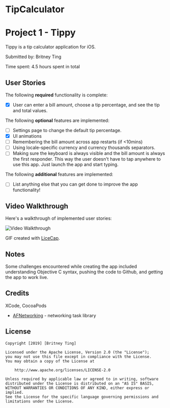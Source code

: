 # TipCalculator

# Project 1 - Tippy

Tippy is a tip calculator application for iOS.

Submitted by: Britney Ting

Time spent: 4.5 hours spent in total

## User Stories

The following **required** functionality is complete:

* [x] User can enter a bill amount, choose a tip percentage, and see the tip and total values.

The following **optional** features are implemented:

* [ ] Settings page to change the default tip percentage.
* [x] UI animations
* [ ] Remembering the bill amount across app restarts (if <10mins)
* [ ] Using locale-specific currency and currency thousands separators.
* [ ] Making sure the keyboard is always visible and the bill amount is always the first responder. This way the user doesn't have to tap anywhere to use this app. Just launch the app and start typing.

The following **additional** features are implemented:

- [ ] List anything else that you can get done to improve the app functionality!

## Video Walkthrough

Here's a walkthrough of implemented user stories:

<img src='https://giphy.com/gifs/iHywiNBigirffHrqj9' title='Video Walkthrough' width='' alt='Video Walkthrough'/>

GIF created with [LiceCap](http://www.cockos.com/licecap/).

## Notes

Some challenges encountered while creating the app included understanding Objective C syntax, pushing the code to Github, and getting the app to work live.

## Credits

XCode, CocoaPods

- [AFNetworking](https://github.com/AFNetworking/AFNetworking) - networking task library

## License

    Copyright [2019] [Britney Ting]

    Licensed under the Apache License, Version 2.0 (the "License");
    you may not use this file except in compliance with the License.
    You may obtain a copy of the License at

        http://www.apache.org/licenses/LICENSE-2.0

    Unless required by applicable law or agreed to in writing, software
    distributed under the License is distributed on an "AS IS" BASIS,
    WITHOUT WARRANTIES OR CONDITIONS OF ANY KIND, either express or implied.
    See the License for the specific language governing permissions and
    limitations under the License.

